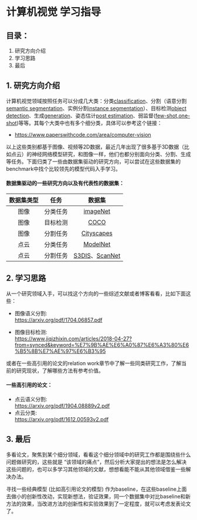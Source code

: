 # 计算机视觉 学习指导

## 目录：
1.	研究方向介绍
2.	学习思路
3.	最后


## 1. 研究方向介绍
计算机视觉领域按照任务可以分成几大类：分类[classification](https://www.paperswithcode.com/area/computer-vision/image-classification)、分割（语意分割[semantic segmentation](https://www.paperswithcode.com/area/computer-vision/semantic-segmentation)、实例分割[instance segmentation](https://www.paperswithcode.com/task/instance-segmentation)）、目标检测[object detection](https://www.paperswithcode.com/area/computer-vision/object-detection)、生成[generation](https://www.paperswithcode.com/area/computer-vision/image-generation)、姿态估计[post estimation](https://www.paperswithcode.com/area/computer-vision/pose-estimation)、弱监督([few-shot,one-shot](https://www.paperswithcode.com/area/computer-vision/few-shot-learning))等等。其每个大类中也有多个细分类，具体可以参考这个链接：
* https://www.paperswithcode.com/area/computer-vision 

以上这些类别都基于图像、视频等2D数据，最近几年出现了很多基于3D数据（比如点云）的神经网络模型研究，和图像一样，他们也都分别面向分类、分割、生成等任务。下面归类了一些由数据集驱动的研究方向，可以尝试在这些数据集的benchmark中找个比较领先的模型代码入手学习。

#### 数据集驱动的一些研究方向以及有代表性的数据集：
| 数据集类型 |任务   | 数据集 |
|:-:|:-:|:-:| 
| 图像| 分类任务 | [imageNet](https://www.paperswithcode.com/sota/image-classification-on-imagenet) | 
|图像| 目标检测|[COCO](https://www.paperswithcode.com/sota/object-detection-on-coco-minival) | 
|图像|分割任务|[Cityscapes](https://www.paperswithcode.com/sota/semantic-segmentation-on-cityscapes-val) |
| 点云| 分类任务|[ModelNet](https://www.paperswithcode.com/sota/3d-point-cloud-classification-on-modelnet40) |
|点云|分割任务| [S3DIS](https://www.paperswithcode.com/sota/semantic-segmentation-on-s3dis)、[ScanNet](https://www.paperswithcode.com/sota/semantic-segmentation-on-scannet) |


## 2. 学习思路
从一个研究领域入手，可以找这个方向的一些综述文献或者博客看看，比如下面这些：
* 图像语义分割:  
https://arxiv.org/pdf/1704.06857.pdf 

* 图像目标检测:  
https://www.jiqizhixin.com/articles/2018-04-27?from=synced&keyword=%E7%9B%AE%E6%A0%87%E6%A3%80%E6%B5%8B%E7%AE%97%E6%B3%95 

或者在一些高引用的论文的relation work章节中了解一些同类研究工作，了解当前的研究现状，了解哪些方法有参考价值。  
#### 一些高引用的论文： 
* 点云语义分割:  
https://arxiv.org/pdf/1904.08889v2.pdf 
* 点云分类:  
https://arxiv.org/pdf/1612.00593v2.pdf 

## 3. 最后
多看论文，聚焦到某个细分领域，看看这个细分领域中的研究工作都是围绕些什么问题做研究的，这些就是 “该领域的痛点“，然后分析大家提出的想法是怎么解决这些问题的，也可以多学习其他领域的文献，想想看能不能从其他领域借鉴一些解决办法。

寻找一些经典模型 (比如高引用论文的模型) 作为baseline，在这些baseline上面去做小的创新性改动，实现新想法，验证效果，同一个数据集中对比baseline和新方法的效果，当改进方法的创新性和实验效果到了一定程度，就可以考虑发表论文了。
